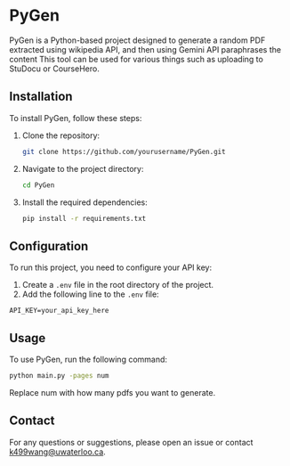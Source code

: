 # PyGen

PyGen is a Python-based project designed to generate a random PDF extracted using wikipedia API, and then using Gemini API paraphrases the content This tool can be used for various things such as uploading to StuDocu or CourseHero.

## Installation

To install PyGen, follow these steps:

1. Clone the repository:
    ```bash
    git clone https://github.com/yourusername/PyGen.git
    ```
2. Navigate to the project directory:
    ```bash
    cd PyGen
    ```
3. Install the required dependencies:
    ```bash
    pip install -r requirements.txt
    ```

## Configuration

To run this project, you need to configure your API key:

1. Create a `.env` file in the root directory of the project.
2. Add the following line to the `.env` file:

`API_KEY=your_api_key_here`

## Usage

To use PyGen, run the following command:
```bash
python main.py -pages num
```
Replace num with how many pdfs you want to generate.

## Contact

For any questions or suggestions, please open an issue or contact k499wang@uwaterloo.ca.
